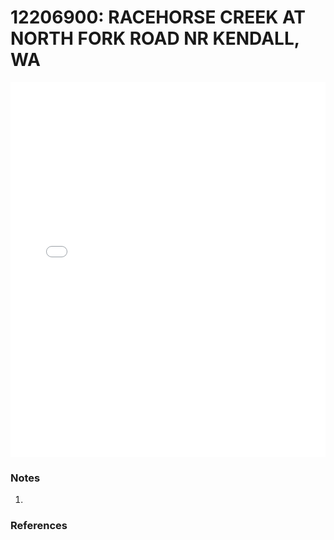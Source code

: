 # 12206900: RACEHORSE CREEK AT NORTH FORK ROAD NR KENDALL, WA

<iframe src="/distribution_estimation/_static/stations/12206900_fdc.html" width="100%" height="600" frameborder="0"></iframe>

### Notes
1. 

### References

